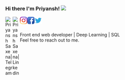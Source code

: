 ### Hi there I'm Priyansh! <img src="https://raw.githubusercontent.com/MartinHeinz/MartinHeinz/master/wave.gif" height="25px">
<a href="https://t.me/Priyansh_shredder" target="_blank">
  <img align="left" alt="Priyansh Saxena| Telegram" width="23px" src="https://cdn-icons-png.flaticon.com/512/2111/2111644.png" />
</a>
<a href="https://www.linkedin.com/in/priyansh-saxena-254192190/" target="_blank">
  <img align="left" padding-right="5px" alt="Priyansh Saxena| Linkedin" width="23px" src="https://cdn-icons-png.flaticon.com/512/174/174857.png"/>
</a>
<a href="https://www.instagram.com/__furious__priyansh__/" target="_blank">
  <img align="left" alt="Priyansh Saxena| instagram" width="23px"  src="assets\instagram.svg">
</a>
<a href="https://www.facebook.com/profile.php?id=100010585428131" target="_blank">
  <img align="left" alt="Priyansh Saxena| Facebook" width="23px"  src="assets\facebook.png">
</a>
<a href="https://twitter.com/Priyansh1227114" target="_blank">
  <img align="left" alt="Priyansh Saxena| Twitter" width="23px"  src="assets\twitter.svg">
</a


<br>

  <br>
  <br>

Front end web developer | Deep Learning | SQL   
Feel free to reach out to me. <br>




